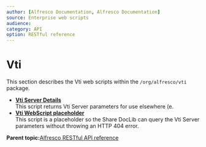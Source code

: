 ```yaml
---
author: [Alfresco Documentation, Alfresco Documentation]
source: Enterprise web scripts
audience: 
category: API
option: RESTful reference
---
```


# Vti

This section describes the Vti web scripts within the `/org/alfresco/vti` package.

-   **[Vti Server Details](../references/RESTful-VtiVti-serverGet.md)**  
 This script returns Vti Server parameters for use elsewhere \(e.
-   **[Vti WebScript placeholder](../references/RESTful-VtiVtiGet.md)**  
 This script is a placeholder so the Share DocLib can query the Vti Server parameters without throwing an HTTP 404 error.

**Parent topic:**[Alfresco RESTful API reference](../references/RESTful-intro.md)


